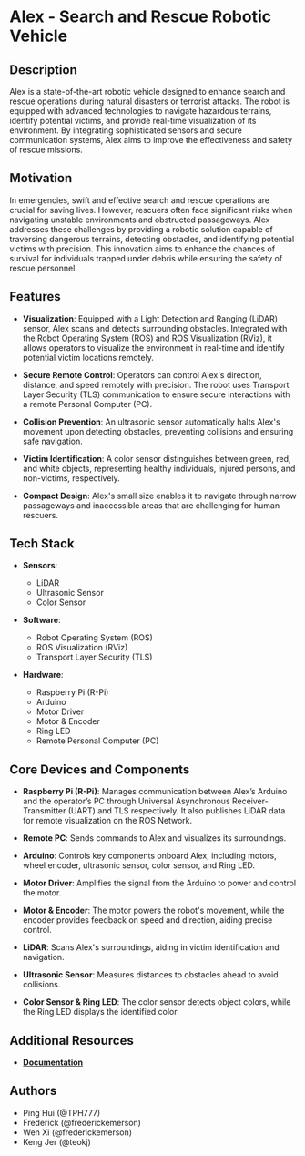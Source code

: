 # Alex - Search and Rescue Robotic Vehicle

## Description
Alex is a state-of-the-art robotic vehicle designed to enhance search and rescue operations during natural disasters or terrorist attacks. The robot is equipped with advanced technologies to navigate hazardous terrains, identify potential victims, and provide real-time visualization of its environment. By integrating sophisticated sensors and secure communication systems, Alex aims to improve the effectiveness and safety of rescue missions.

## Motivation
In emergencies, swift and effective search and rescue operations are crucial for saving lives. However, rescuers often face significant risks when navigating unstable environments and obstructed passageways. Alex addresses these challenges by providing a robotic solution capable of traversing dangerous terrains, detecting obstacles, and identifying potential victims with precision. This innovation aims to enhance the chances of survival for individuals trapped under debris while ensuring the safety of rescue personnel.

## Features
- **Visualization**: Equipped with a Light Detection and Ranging (LiDAR) sensor, Alex scans and detects surrounding obstacles. Integrated with the Robot Operating System (ROS) and ROS Visualization (RViz), it allows operators to visualize the environment in real-time and identify potential victim locations remotely.

- **Secure Remote Control**: Operators can control Alex's direction, distance, and speed remotely with precision. The robot uses Transport Layer Security (TLS) communication to ensure secure interactions with a remote Personal Computer (PC).

- **Collision Prevention**: An ultrasonic sensor automatically halts Alex's movement upon detecting obstacles, preventing collisions and ensuring safe navigation.

- **Victim Identification**: A color sensor distinguishes between green, red, and white objects, representing healthy individuals, injured persons, and non-victims, respectively.

- **Compact Design**: Alex's small size enables it to navigate through narrow passageways and inaccessible areas that are challenging for human rescuers.

## Tech Stack

- **Sensors**:
  - LiDAR
  - Ultrasonic Sensor
  - Color Sensor

- **Software**:
  - Robot Operating System (ROS)
  - ROS Visualization (RViz)
  - Transport Layer Security (TLS)

- **Hardware**:
  - Raspberry Pi (R-Pi)
  - Arduino
  - Motor Driver
  - Motor & Encoder
  - Ring LED
  - Remote Personal Computer (PC)

## Core Devices and Components

- **Raspberry Pi (R-Pi)**: Manages communication between Alex’s Arduino and the operator’s PC through Universal Asynchronous Receiver-Transmitter (UART) and TLS respectively. It also publishes LiDAR data for remote visualization on the ROS Network.

- **Remote PC**: Sends commands to Alex and visualizes its surroundings.

- **Arduino**: Controls key components onboard Alex, including motors, wheel encoder, ultrasonic sensor, color sensor, and Ring LED.

- **Motor Driver**: Amplifies the signal from the Arduino to power and control the motor.

- **Motor & Encoder**: The motor powers the robot's movement, while the encoder provides feedback on speed and direction, aiding precise control.

- **LiDAR**: Scans Alex's surroundings, aiding in victim identification and navigation.

- **Ultrasonic Sensor**: Measures distances to obstacles ahead to avoid collisions.

- **Color Sensor & Ring LED**: The color sensor detects object colors, while the Ring LED displays the identified color.

## Additional Resources
- **[Documentation](B05-1A%20Final%20Report.pdf)**

## Authors
- Ping Hui (@TPH777)
- Frederick (@frederickemerson)
- Wen Xi (@frederickemerson)
- Keng Jer (@teokj)
